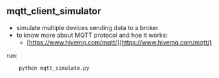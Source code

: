## mqtt_client_simulator

- simulate multiple devices sending data to a broker
- to know more about MQTT protocol and hoe it works:
  - [https://www.hivemq.com/mqtt/](https://www.hivemq.com/mqtt/)

run:
```python
    python mqtt_simulate.py
```
